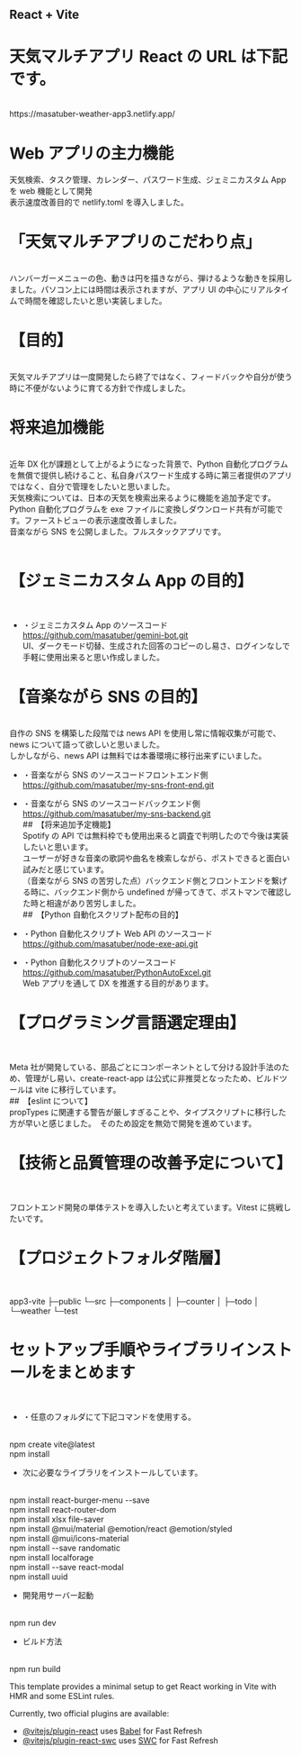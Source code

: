 ## React + Vite

# 天気マルチアプリ React の URL は下記です。
<br>
https://masatuber-weather-app3.netlify.app/
<br> 

# Web アプリの主力機能
 天気検索、タスク管理、カレンダー、パスワード生成、ジェミニカスタム App を web 機能として開発
 <br>
表示速度改善目的で netlify.toml を導入しました。
<br>

# 「天気マルチアプリのこだわり点」
<br>
ハンバーガーメニューの色、動きは円を描きながら、弾けるような動きを採用しました。パソコン上には時間は表示されますが、アプリ UI の中心にリアルタイムで時間を確認したいと思い実装しました。<br>

# 【目的】
<br>
天気マルチアプリは一度開発したら終了ではなく、フィードバックや自分が使う時に不便がないように育てる方針で作成しました。
<br> 

# 将来追加機能
<br>
近年 DX 化が課題として上がるようになった背景で、Python 自動化プログラムを無償で提供し続けること、私自身パスワード生成する時に第三者提供のアプリではなく、自分で管理をしたいと思いました。<br>
天気検索については、日本の天気を検索出来るように機能を追加予定です。<br>
Python 自動化プログラムを exe ファイルに変換しダウンロード共有が可能です。ファーストビューの表示速度改善しました。<br>
音楽ながら SNS を公開しました。フルスタックアプリです。<br>
<br>

# 【ジェミニカスタム App の目的】
<br>

* ・ジェミニカスタム App のソースコード<br>
https://github.com/masatuber/gemini-bot.git<br>
UI、ダークモード切替、生成された回答のコピーのし易さ、ログインなしで手軽に使用出来ると思い作成しました。<br>

# 【音楽ながら SNS の目的】
<br>
自作の SNS を構築した段階では news API を使用し常に情報収集が可能で、news について語って欲しいと思いました。<br>
しかしながら、news API は無料では本番環境に移行出来ずにいました。<br>

* ・音楽ながら SNS のソースコードフロントエンド側<br>
https://github.com/masatuber/my-sns-front-end.git<br>

* ・音楽ながら SNS のソースコードバックエンド側<br>
https://github.com/masatuber/my-sns-backend.git<br> 
##　【将来追加予定機能】<br>
Spotify の API では無料枠でも使用出来ると調査で判明したので今後は実装したいと思います。<br>
ユーザーが好きな音楽の歌詞や曲名を検索しながら、ポストできると面白い試みだと感じています。<br>
（音楽ながら SNS の苦労した点）バックエンド側とフロントエンドを繋げる時に、バックエンド側から undefined が帰ってきて、ポストマンで確認した時と相違があり苦労しました。<br> ##　【Python 自動化スクリプト配布の目的】<br>

* ・Python 自動化スクリプト Web API のソースコード<br>
https://github.com/masatuber/node-exe-api.git<br>

* ・Python 自動化スクリプトのソースコード<br>
https://github.com/masatuber/PythonAutoExcel.git<br>
Web アプリを通して DX を推進する目的があります。

# 【プログラミング言語選定理由】
<br>

Meta 社が開発している、部品ごとにコンポーネントとして分ける設計手法のため、管理がし易い、create-react-app は公式に非推奨となったため、ビルドツールは vite に移行しています。<br> ##　【eslint について】<br>
propTypes に関連する警告が厳しすぎることや、タイプスクリプトに移行した方が早いと感じました。　そのため設定を無効で開発を進めています。<br>

# 【技術と品質管理の改善予定について】
<br>

フロントエンド開発の単体テストを導入したいと考えています。Vitest に挑戦したいです。<br>

# 【プロジェクトフォルダ階層】
<br>

app3-vite
├─public
└─src
├─components
│ ├─counter
│ ├─todo
│ └─weather
└─test
<br>

# セットアップ手順やライブラリインストールをまとめます

<br>

* ・任意のフォルダにて下記コマンドを使用する。
<br>
npm create vite@latest<br>
npm install<br>

* 次に必要なライブラリをインストールしています。
<br>
npm install react-burger-menu --save<br>
npm install react-router-dom<br>
npm install xlsx file-saver<br>
npm install @mui/material @emotion/react @emotion/styled<br>
npm install @mui/icons-material<br>
npm install --save randomatic<br>
npm install localforage<br>
npm install --save react-modal<br>
npm install uuid<br>

* 開発用サーバー起動
<br>
npm run dev<br>

* ビルド方法
<br>
npm run build<br>

This template provides a minimal setup to get React working in Vite with HMR and some ESLint rules.

Currently, two official plugins are available:

- [@vitejs/plugin-react](https://github.com/vitejs/vite-plugin-react/blob/main/packages/plugin-react/README.md) uses [Babel](https://babeljs.io/) for Fast Refresh
- [@vitejs/plugin-react-swc](https://github.com/vitejs/vite-plugin-react-swc) uses [SWC](https://swc.rs/) for Fast Refresh
